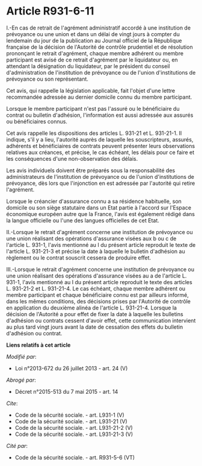 # Article R931-6-11

I.-En cas de retrait de l'agrément administratif accordé à une institution de prévoyance ou une union et dans un délai de
vingt jours à compter du lendemain du jour de la publication au Journal officiel de la République française de la décision de
l'Autorité de contrôle prudentiel et de résolution prononçant le retrait d'agrément, chaque membre adhérent ou membre
participant est avisé de ce retrait d'agrément par le liquidateur ou, en attendant la désignation du liquidateur, par le
président du conseil d'administration de l'institution de prévoyance ou de l'union d'institutions de prévoyance ou son
représentant. 

Cet avis, qui rappelle la législation applicable, fait l'objet d'une lettre recommandée adressée au dernier domicile connu du
membre participant. 

Lorsque le membre participant n'est pas l'assuré ou le bénéficiaire du contrat ou bulletin d'adhésion, l'information est
aussi adressée aux assurés ou bénéficiaires connus. 

Cet avis rappelle les dispositions des articles L. 931-21 et L. 931-21-1. Il indique, s'il y a lieu, l'autorité auprès de
laquelle les souscripteurs, assurés, adhérents et bénéficiaires de contrats peuvent présenter leurs observations relatives
aux créances, et précise, le cas échéant, les délais pour ce faire et les conséquences d'une non-observation des délais. 

Les avis individuels doivent être préparés sous la responsabilité des administrateurs de l'institution de prévoyance ou de
l'union d'institutions de prévoyance, dès lors que l'injonction en est adressée par l'autorité qui retire l'agrément. 

Lorsque le créancier d'assurance connu a sa résidence habituelle, son domicile ou son siège statutaire dans un Etat partie à
l'accord sur l'Espace économique européen autre que la France, l'avis est également rédigé dans la langue officielle ou l'une
des langues officielles de cet Etat. 

II.-Lorsque le retrait d'agrément concerne une institution de prévoyance ou une union réalisant des opérations d'assurance
visées aux b ou c de l'article L. 931-1, l'avis mentionné au I du présent article reproduit le texte de l'article L. 931-21-3
et précise la date à laquelle le bulletin d'adhésion au règlement ou le contrat souscrit cessera de produire effet. 

III.-Lorsque le retrait d'agrément concerne une institution de prévoyance ou une union réalisant des opérations d'assurance
visées au a de l'article L. 931-1, l'avis mentionné au I du présent article reproduit le texte des articles L. 931-21-2 et L.
931-21-4. Le cas échéant, chaque membre adhérent ou membre participant et chaque bénéficiaire connu est par ailleurs informé,
dans les mêmes conditions, des décisions prises par l'Autorité de contrôle en application du deuxième alinéa de l'article L.
931-21-4. Lorsque la décision de l'Autorité a pour effet de fixer la date à laquelle les bulletins d'adhésion ou contrats
cessent d'avoir effet, cette communication intervient au plus tard vingt jours avant la date de cessation des effets du
bulletin d'adhésion ou contrat.

**Liens relatifs à cet article**

_Modifié par_:

  - Loi n°2013-672 du 26 juillet 2013 - art. 24 (V)

_Abrogé par_:

  - Décret n°2015-513 du 7 mai 2015 - art. 14

_Cite_:

  - Code de la sécurité sociale. - art. L931-1 (V)
  - Code de la sécurité sociale. - art. L931-21 (V)
  - Code de la sécurité sociale. - art. L931-21-2 (V)
  - Code de la sécurité sociale. - art. L931-21-3 (V)

_Cité par_:

  - Code de la sécurité sociale. - art. R931-5-6 (VT)
